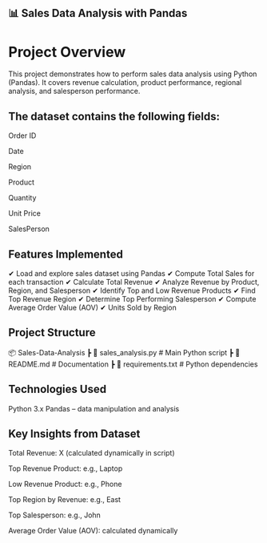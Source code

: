 ## 📊 Sales Data Analysis with Pandas
# Project Overview

This project demonstrates how to perform sales data analysis using Python (Pandas).
It covers revenue calculation, product performance, regional analysis, and salesperson performance.

## The dataset contains the following fields:

Order ID

Date

Region

Product

Quantity

Unit Price

SalesPerson

## Features Implemented

✔ Load and explore sales dataset using Pandas
✔ Compute Total Sales for each transaction
✔ Calculate Total Revenue
✔ Analyze Revenue by Product, Region, and Salesperson
✔ Identify Top and Low Revenue Products
✔ Find Top Revenue Region
✔ Determine Top Performing Salesperson
✔ Compute Average Order Value (AOV)
✔ Units Sold by Region

## Project Structure
📦 Sales-Data-Analysis
 ┣ 📜 sales_analysis.py   # Main Python script
 ┣ 📜 README.md           # Documentation
 ┣ 📜 requirements.txt    # Python dependencies

## Technologies Used
Python 3.x
Pandas – data manipulation and analysis

## Key Insights from Dataset

Total Revenue: X (calculated dynamically in script)

Top Revenue Product: e.g., Laptop

Low Revenue Product: e.g., Phone

Top Region by Revenue: e.g., East

Top Salesperson: e.g., John

Average Order Value (AOV): calculated dynamically
